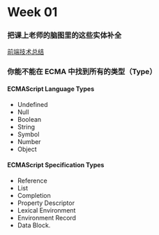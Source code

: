# Week 01

### 把课上老师的脑图里的这些实体补全

[前端技术总结](https://github.com/jacobchen713/Frontend-01-Template/blob/master/week01/FE.xmind)

### 你能不能在 ECMA 中找到所有的类型（Type）

#### ECMAScript Language Types
- Undefined
- Null
- Boolean
- String
- Symbol
- Number
- Object

#### ECMAScript Specification Types
- Reference
- List
- Completion
- Property Descriptor
- Lexical Environment
- Environment Record 
- Data Block. 
